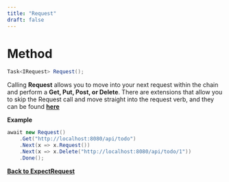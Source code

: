 ```yaml
---
title: "Request"
draft: false
---
```


# Method

``` csharp
Task<IRequest> Request();
```

Calling **Request** allows you to move into your next request within the chain and perform a **Get, Put, Post, or Delete**. There are extensions that allow you to skip the Request call and move straight into the request verb, and they can be found **[here](/api/expect-request/extensions)**

**Example**

``` csharp
await new Request()
    .Get("http://localhost:8080/api/todo")
    .Next(x => x.Request())
    .Next(x => x.Delete("http://localhost:8080/api/todo/1"))
    .Done();
```

**[Back to ExpectRequest](/api/expect-request)**
